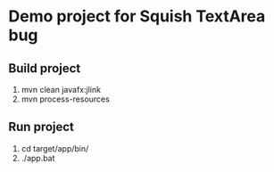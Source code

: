 # Demo project for Squish TextArea bug

## Build project
1. mvn clean javafx:jlink
2. mvn process-resources

## Run project
1. cd target/app/bin/
2. ./app.bat
